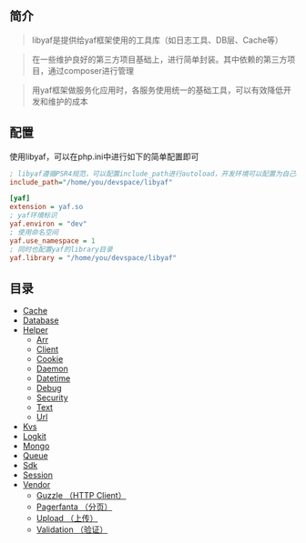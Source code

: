 ## 简介

> libyaf是提供给yaf框架使用的工具库（如日志工具、DB层、Cache等）

> 在一些维护良好的第三方项目基础上，进行简单封装。其中依赖的第三方项目，通过composer进行管理

> 用yaf框架做服务化应用时，各服务使用统一的基础工具，可以有效降低开发和维护的成本

## 配置
使用libyaf，可以在php.ini中进行如下的简单配置即可

```ini
; libyaf遵循PSR4规范，可以配置include_path进行autoload，开发环境可以配置为自己clone的libyaf目录
include_path="/home/you/devspace/libyaf"

[yaf]
extension = yaf.so
; yaf环境标识
yaf.environ = "dev"
; 使用命名空间
yaf.use_namespace = 1
; 同时也配置yaf的library目录
yaf.library = "/home/you/devspace/libyaf"
```

## 目录
- [Cache](https://github.com/qinyuguang/libyaf/blob/master/docs/Cache.md)
- [Database](https://github.com/qinyuguang/libyaf/blob/master/docs/Database.md)
- [Helper](https://github.com/qinyuguang/libyaf/blob/master/docs/Helper.md)
  - [Arr](https://github.com/qinyuguang/libyaf/blob/master/docs/Helper_Arr.md)
  - [Client](https://github.com/qinyuguang/libyaf/blob/master/docs/Helper_Client.md)
  - [Cookie](https://github.com/qinyuguang/libyaf/blob/master/docs/Helper_Cookie.md)
  - [Daemon](https://github.com/qinyuguang/libyaf/blob/master/docs/Helper_Daemon.md)
  - [Datetime](https://github.com/qinyuguang/libyaf/blob/master/docs/Helper_Datetime.md)
  - [Debug](https://github.com/qinyuguang/libyaf/blob/master/docs/Helper_Debug.md)
  - [Security](https://github.com/qinyuguang/libyaf/blob/master/docs/Helper_Security.md)
  - [Text](https://github.com/qinyuguang/libyaf/blob/master/docs/Helper_Text.md)
  - [Url](https://github.com/qinyuguang/libyaf/blob/master/docs/Helper_Url.md)
- [Kvs](https://github.com/qinyuguang/libyaf/blob/master/docs/Kvs.md)
- [Logkit](https://github.com/qinyuguang/libyaf/blob/master/docs/Logkit.md)
- [Mongo](https://github.com/qinyuguang/libyaf/blob/master/docs/Mongo.md)
- [Queue](https://github.com/qinyuguang/libyaf/blob/master/docs/Queue.md)
- [Sdk](https://github.com/qinyuguang/libyaf/blob/master/docs/Sdk.md)
- [Session](https://github.com/qinyuguang/libyaf/blob/master/docs/Session.md)
- [Vendor](https://github.com/qinyuguang/libyaf/blob/master/docs/Vendor.md)
  - [Guzzle （HTTP Client）](https://github.com/qinyuguang/libyaf/blob/master/docs/Vendor_Guzzle.md)
  - [Pagerfanta （分页）](https://github.com/qinyuguang/libyaf/blob/master/docs/Vendor_Pagerfanta.md)
  - [Upload （上传）](https://github.com/qinyuguang/libyaf/blob/master/docs/Vendor_Upload.md)
  - [Validation （验证）](https://github.com/qinyuguang/libyaf/blob/master/docs/Vendor_Validation.md)
